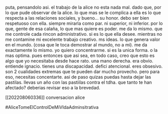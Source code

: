 puta, pensandolo asi. el trabajo de la alice no esta nada mal. dado que, por lo que pude observar de la alice. lo que mas se le complica a ella es lo que respecta a las relaciones sociales, y bueno... su honor. debo ser bien respetuoso con ella. siempre mirarla como par. ni superior, ni inferior. por lo que, gente de esa calaña, lo que mas quiere es poder. me da lo mismo. que me controle cada rincon administrativo. si es lo que ella desee. mientras no me contamine mi excelente trabajo creativo. ms ideas. lo que genera valor en el mundo. (cosa que le toca demostrar al mundo, no a mi). me da exactamente lo mismo. yo quiero concentrarme. si es la unica forma. o la mas optima. pues entonces que asi sea, en todo caso, creo que esto es algo que yo necesitaba desde hace rato. una mano derecha. era obvio. entiende ignacio. tienes una discapacidad. defici atencional. eres obsesivo. son 2 cualidades extremas que te pueden dar mucho provecho. pero para eso, necesitas concentarte. asi de paso quizas puedas hasta dejar las pastilas. llevas un año con las pastiilas contra el tdha. que tanto te han afectado? deberias revisar eso a la brevedad.


[[202208060336]] conversacion alice

#AliceTomeElControlDeMiVIdaAdminsitrativa
